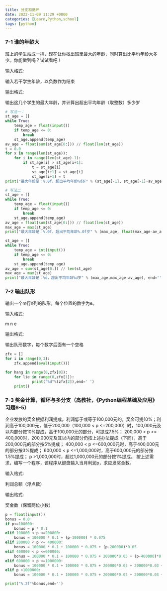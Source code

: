 ```yaml
---
title: 分支和循环
date: 2022-11-09 11:29 +0800
categories: [Learn,Python,school]
tags: [python]
---
```




### 7-1 谁的年龄大

班上的学生站成一排，现在让你找出班里最大的年龄，同时算出比平均年龄大多少。你能做到吗？试试看吧！

输入格式:

输入若干学生年龄，以负数作为结束

输出格式:

输出这几个学生的最大年龄，并计算出超出平均年龄（取整数）多少岁

```python
# 写法一：
st_age = []
while True:
    temp_age = float(input())
    if temp_age <= 0:
        break
    st_age.append(temp_age)
av_age = float(sum(st_age[0:])) // float(len(st_age))
t = 0.0
for x in range(len(st_age)):
    for i in range(len(st_age)-1):
        if st_age[i] > st_age[i+1]:
            t = st_age[i]
            st_age[i+1] = st_age[i]
            st_age[i+1] = t
print("最大年龄是：%.0f，超出平均年龄%d岁" % (st_age[-1], st_age[-1]-av_age), end='')
```

```python
# 写法二
st_age = []
while True:
    temp_age = float(input())
    if temp_age <= 0:
        break
    st_age.append(temp_age)
av_age = float(sum(st_age[0:])) // float(len(st_age))
max_age = max(st_age)
print("最大年龄是：%.0f，超出平均年龄%.0f岁" % (max_age, float(max_age-av_age)), end='')
```



```py
st_age = []
while True:
    temp_age = int(input())
    if temp_age <= 0:
        break
    st_age.append(temp_age)
av_age = sum(st_age[0:]) // len(st_age)
max_age = max(st_age)
print("最大年龄是：%d，超出平均年龄%d岁" % (max_age,max_age-av_age), end='')
```





### 7-2 输出队形

输出一个m行n列的队形，每个位置的数字为e。

输入格式:

m
n
e

输出格式:

输出队形数字，每个数字后面有一个空格

```python
zfx = []
for i in range(0,3):
    zfx.append(eval(input()))

for hang in range(0,zfx[0]):
    for lie in range(0,zfx[1]):
            print("%d"%(zfx[2]),end=' ')
    print()
```



### 7-3 奖金计算，循环与多分支（高教社，《Python编程基础及应用》习题6-5）



企业发放的奖金根据利润提成。利润低于或等于100,000元的，奖金可提10%；利润高于100,000元，低于200,000（100,000 < p <=200,000）时，100,000元及以内部分按10%提成，高于100,000元的部分，可提成7.5%；
200,000 < p <= 400,000时，200,000元及其以内的部分仍按上述办法提成（下同），高于200,000元的部分按5%提成；
400,000 < p <=600,000元时，高于400,000元的部分按3%提成；
600,000 < p <=1,000,000时，高于600,000元的部分按1.5%提成；
p >1,000,000时，超过1,000,000元的部分按1%提成。
按上述需求，编写一个程序，该程序从键盘输入当月利润p，求应发奖金数。

输入格式:

利润总额（浮点数）

输出格式:

奖金数（保留两位小数）

```python
p = float(input())
bonus = 0.0
if p<=100000:
    bonus = p * 0.1
elif 100000 < p <=200000:
    bonus = 100000 * 0.1 + (p-100000) * 0.075
elif 200000 < p <= 400000:
    bonus = 100000 * 0.1 + 100000 * 0.075 + (p-200000)*0.05
elif 400000 < p <=600000:
    bonus = 100000 * 0.1 + 100000 * 0.075 + 200000*0.05 + (p-400000)*0.03
elif 600000 < p <=1000000:
    bonus = 100000 * 0.1 + 100000 * 0.075 + 200000*0.05 + 200000*0.03 + (p-600000)*0.015
elif p >1000000:
    bonus = 100000 * 0.1 + 100000 * 0.075 + 200000*0.05 + 200000*0.03 + 400000*0.015 + (p-1000000)*0.01

print("%.2f"%bonus,end='')
```

